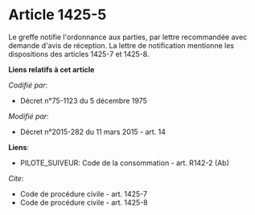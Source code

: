 # Article 1425-5

Le greffe notifie l'ordonnance aux parties, par lettre recommandée avec demande d'avis de réception. La lettre de
notification mentionne les dispositions des articles 1425-7 et 1425-8.

**Liens relatifs à cet article**

_Codifié par_:

  - Décret n°75-1123 du 5 décembre 1975

_Modifié par_:

  - Décret n°2015-282 du 11 mars 2015 - art. 14

**Liens**:

  - PILOTE_SUIVEUR: Code de la consommation - art. R142-2 (Ab)

_Cite_:

  - Code de procédure civile - art. 1425-7
  - Code de procédure civile - art. 1425-8
